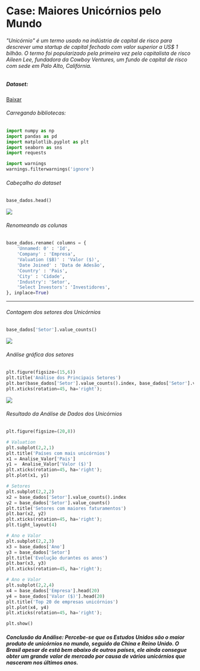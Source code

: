 # Case: Maiores Unicórnios pelo Mundo

###### "Unicórnio" é um termo usado na indústria de capital de risco para descrever uma startup de capital fechado com valor superior a US$ 1 bilhão. O termo foi popularizado pela primeira vez pela capitalista de risco Aileen Lee, fundadora da Cowboy Ventures, um fundo de capital de risco com sede em Palo Alto, Califórnia.

##### Dataset:
[Baixar](https://www.kaggle.com/ramjasmaurya/unicorn-startups "Baixar")

###### Carregando bibliotecas:
```python
import numpy as np
import pandas as pd
import matplotlib.pyplot as plt
import seaborn as sns
import requests

import warnings
warnings.filterwarnings('ignore')
```

###### Cabeçalho do dataset
```python
base_dados.head()
```
[![](https://i.imgur.com/5VsKy7i.png)](https://i.imgur.com/5VsKy7i.png)

###### Renomeando as colunas
```python
base_dados.rename( columns = {
    'Unnamed: 0' : 'Id',
    'Company' : 'Empresa',
    'Valuation ($B)' : 'Valor ($)',
    'Date Joined' : 'Data de Adesão',
    'Country' : 'Pais',
    'City' : 'Cidade',
    'Industry': 'Setor',
    'Select Investors': 'Investidores',
}, inplace=True) 
```
------------

###### Contagem dos setores dos Unicórnios

```python
base_dados['Setor'].value_counts()
```

[![](https://i.imgur.com/sYqKRB3.png)](https://i.imgur.com/sYqKRB3.png)

###### Análise gráfica dos setores
```python
plt.figure(figsize=(15,6))
plt.title('Análise dos Principais Setores')
plt.bar(base_dados['Setor'].value_counts().index, base_dados['Setor'].value_counts());
plt.xticks(rotation=45, ha='right');
```
![](https://i.imgur.com/2JpRURT.png)

###### Resultado da Análise de Dados dos Unicórnios
```python
plt.figure(figsize=(20,8))

# Valuation
plt.subplot(2,2,1)
plt.title('Países com mais unicórnios')
x1 = Analise_Valor['Pais']
y1 =  Analise_Valor['Valor ($)']
plt.xticks(rotation=45, ha='right');
plt.plot(x1, y1)

# Setores
plt.subplot(2,2,2)
x2 = base_dados['Setor'].value_counts().index 
y2 = base_dados['Setor'].value_counts()
plt.title('Setores com maiores faturamentos')
plt.bar(x2, y2)
plt.xticks(rotation=45, ha='right');
plt.tight_layout(4)

# Ano e Valor
plt.subplot(2,2,3)
x3 = base_dados['Ano']
y3 = base_dados['Setor']
plt.title('Evolução durantes os anos')
plt.bar(x3, y3)
plt.xticks(rotation=45, ha='right');

# Ano e Valor
plt.subplot(2,2,4)
x4 = base_dados['Empresa'].head(20)
y4 = base_dados['Valor ($)'].head(20)
plt.title('Top 20 de empresas unicórnios')
plt.plot(x4, y4)
plt.xticks(rotation=45, ha='right');

plt.show()
```
##### Conclusão da Análise: Percebe-se que os Estudos Unidos são o maior produto de unicórnios no mundo, seguido da China e Reino Unido. O Brasil apesar de está bem abaixo de outros países, ele ainda consegue obter um grande valor de mercado por causa de vários unicórnios que nasceram nos últimos anos.











